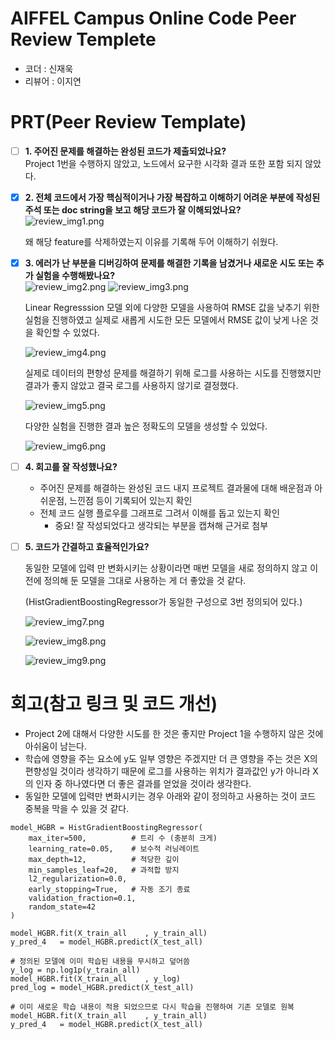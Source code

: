# AIFFEL Campus Online Code Peer Review Templete

- 코더 : 신재욱
- 리뷰어 : 이지연

# PRT(Peer Review Template)

- [ ] **1. 주어진 문제를 해결하는 완성된 코드가 제출되었나요?**  
       Project 1번을 수행하지 않았고, 노드에서 요구한 시각화 결과 또한 포함 되지 않았다.
- [x] **2. 전체 코드에서 가장 핵심적이거나 가장 복잡하고 이해하기 어려운 부분에 작성된 주석 또는 doc string을 보고 해당 코드가 잘 이해되었나요?**  
       ![review_img1.png](Images/review_img1.png)

  왜 해당 feature를 삭제하였는지 이유를 기록해 두어 이해하기 쉬웠다.

- [x] **3. 에러가 난 부분을 디버깅하여 문제를 해결한 기록을 남겼거나 새로운 시도 또는 추가 실험을 수행해봤나요?**  
       ![review_img2.png](Images/review_img2.png)
      ![review_img3.png](Images/review_img3.png)

  Linear Regresssion 모델 외에 다양한 모델을 사용하여 RMSE 값을 낮추기 위한 실험을 진행하였고 실제로 새롭게 시도한 모든 모델에서 RMSE 값이 낮게 나온 것을 확인할 수 있었다.

  ![review_img4.png](Images/review_img4.png)

  실제로 데이터의 편향성 문제를 해결하기 위해 로그를 사용하는 시도를 진행했지만 결과가 좋지 않았고 결국 로그를 사용하지 않기로 결정했다.

  ![review_img5.png](Images/review_img5.png)

  다양한 실험을 진행한 결과 높은 정확도의 모델을 생성할 수 있었다.

  ![review_img6.png](Images/review_img6.png)

- [ ] **4. 회고를 잘 작성했나요?**

  - 주어진 문제를 해결하는 완성된 코드 내지 프로젝트 결과물에 대해
    배운점과 아쉬운점, 느낀점 등이 기록되어 있는지 확인
  - 전체 코드 실행 플로우를 그래프로 그려서 이해를 돕고 있는지 확인
    - 중요! 잘 작성되었다고 생각되는 부분을 캡쳐해 근거로 첨부

- [ ] **5. 코드가 간결하고 효율적인가요?**

  동일한 모델에 입력 만 변화시키는 상황이라면 매번 모델을 새로 정의하지 않고 이전에 정의해 둔 모델을 그대로 사용하는 게 더 좋았을 것 같다.

  (HistGradientBoostingRegressor가 동일한 구성으로 3번 정의되어 있다.)

  ![review_img7.png](Images/review_img7.png)

  ![review_img8.png](Images/review_img8.png)

  ![review_img9.png](Images/review_img9.png)

# 회고(참고 링크 및 코드 개선)

- Project 2에 대해서 다양한 시도를 한 것은 좋지만 Project 1을 수행하지 않은 것에 아쉬움이 남는다.
- 학습에 영향을 주는 요소에 y도 일부 영향은 주겠지만 더 큰 영향을 주는 것은 X의 편향성일 것이라 생각하기 때문에 로그를 사용하는 위치가 결과값인 y가 아니라 X의 인자 중 하나였다면 더 좋은 결과를 얻었을 것이라 생각한다.
- 동일한 모델에 입력만 변화시키는 경우 아래와 같이 정의하고 사용하는 것이 코드 중복을 막을 수 있을 것 같다.

```
model_HGBR = HistGradientBoostingRegressor(
    max_iter=500,          # 트리 수 (충분히 크게)
    learning_rate=0.05,    # 보수적 러닝레이트
    max_depth=12,          # 적당한 깊이
    min_samples_leaf=20,   # 과적합 방지
    l2_regularization=0.0,
    early_stopping=True,   # 자동 조기 종료
    validation_fraction=0.1,
    random_state=42
)

model_HGBR.fit(X_train_all    , y_train_all)
y_pred_4   = model_HGBR.predict(X_test_all)

# 정의된 모델에 이미 학습된 내용을 무시하고 덮어씀
y_log = np.log1p(y_train_all)
model_HGBR.fit(X_train_all    , y_log)
pred_log = model_HGBR.predict(X_test_all)

# 이미 새로운 학습 내용이 적용 되었으므로 다시 학습을 진행하여 기존 모델로 원복
model_HGBR.fit(X_train_all    , y_train_all)
y_pred_4   = model_HGBR.predict(X_test_all)
```

